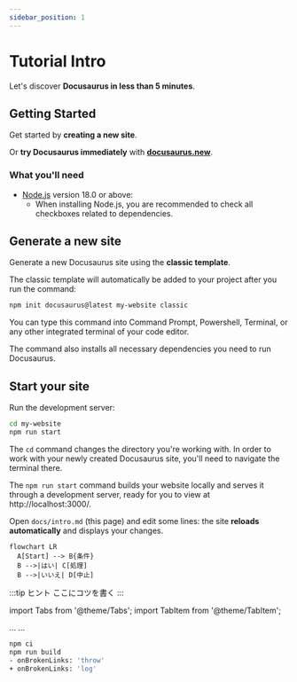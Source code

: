 ```yaml
---
sidebar_position: 1
---
```


# Tutorial Intro

Let's discover **Docusaurus in less than 5 minutes**.

## Getting Started

Get started by **creating a new site**.

Or **try Docusaurus immediately** with **[docusaurus.new](https://docusaurus.new)**.

### What you'll need

- [Node.js](https://nodejs.org/en/download/) version 18.0 or above:
  - When installing Node.js, you are recommended to check all checkboxes related to dependencies.

## Generate a new site

Generate a new Docusaurus site using the **classic template**.

The classic template will automatically be added to your project after you run the command:

```bash
npm init docusaurus@latest my-website classic
```

You can type this command into Command Prompt, Powershell, Terminal, or any other integrated terminal of your code editor.

The command also installs all necessary dependencies you need to run Docusaurus.

## Start your site

Run the development server:

```bash
cd my-website
npm run start
```

The `cd` command changes the directory you're working with. In order to work with your newly created Docusaurus site, you'll need to navigate the terminal there.

The `npm run start` command builds your website locally and serves it through a development server, ready for you to view at http://localhost:3000/.

Open `docs/intro.md` (this page) and edit some lines: the site **reloads automatically** and displays your changes.


```mermaid
flowchart LR
  A[Start] --> B{条件}
  B -->|はい| C[処理]
  B -->|いいえ| D[中止]
```

:::tip ヒント
ここにコツを書く
:::

import Tabs from '@theme/Tabs';
import TabItem from '@theme/TabItem';

<Tabs>
  <TabItem value="Windows">…</TabItem>
  <TabItem value="Linux">…</TabItem>
</Tabs>


```bash title="デプロイ手順" {1,3}
npm ci
npm run build
- onBrokenLinks: 'throw'
+ onBrokenLinks: 'log'
```